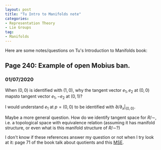 ```yaml
---
layout: post
title: "Tu Intro to Manifolds note"
categories: 
- Representation Theory
- Lie Groups
tag: 
- Manifolds
---
```


Here are some notes/questions on Tu's Introduction to Manifolds book:



## Page 240: Example of open Mobius ban.

### 01/07/2020

When $(0,0)$ is identified with $(1,0)$, why the tangent vector $e_1,e_2$
at $(0,0)$ mapsto tangent vector $e_1,-e_2$ at $(0,1)$? 

I would understand $e_1$ at $p=(0,0)$ to be identified with 
$\partial/\partial_x|_{(0,0)}$.

Maybe a more general question. How do we identify tangent space for 
$R/\sim$, i.e. a topological space with equivalence relation (assuming 
it has manifold structure, or even what is this manifold structure of 
$R/\sim$?)

I don't know if these references answer my question or not 
when I try look at it: page 71 of the book talk about quotients and 
this [MSE](https://math.stackexchange.com/q/1377112/58951).